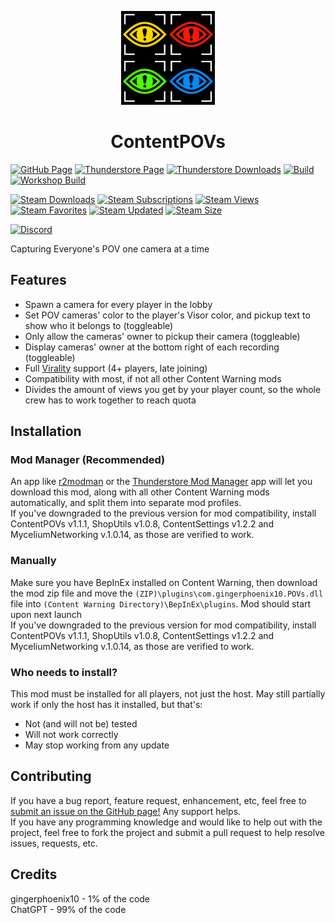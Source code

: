 <p align="center"><img src="https://raw.githubusercontent.com/gingerphoenix10/ContentPOVs/main/logo.png" width="150"/></p><h1 align="center">ContentPOVs</h1>

[![GitHub Page](https://img.shields.io/badge/GitHub-ContentPOVs-blue?logo=github&style=for-the-badge)](https://github.com/gingerphoenix10/ContentPOVs/)
[![Thunderstore Page](https://img.shields.io/thunderstore/v/gingerphoenix10/ContentPOVs?style=for-the-badge&logo=thunderstore)](https://thunderstore.io/c/content-warning/p/gingerphoenix10/ContentPOVs/)
[![Thunderstore Downloads](https://img.shields.io/thunderstore/dt/gingerphoenix10/ContentPOVs?style=for-the-badge&logo=thunderstore&logoColor=white)](https://thunderstore.io/c/content-warning/p/gingerphoenix10/ContentPOVs)
[![Build](https://img.shields.io/github/actions/workflow/status/gingerphoenix10/ContentPOVs/build.yml?style=for-the-badge&logo=github&branch=main)](https://github.com/gingerphoenix10/ContentPOVs/actions/workflows/build.yml)
[![Workshop Build](https://img.shields.io/github/actions/workflow/status/gingerphoenix10/ContentPOVs/build.yml?style=for-the-badge&logo=github&branch=workshop&label=Workshop%20Build)](https://github.com/gingerphoenix10/ContentPOVs/actions/workflows/build.yml)

[![Steam Downloads](https://img.shields.io/steam/downloads/3382770586?style=for-the-badge&logo=steam)](https://steamcommunity.com/sharedfiles/filedetails/?id=3382770586)
[![Steam Subscriptions](https://img.shields.io/steam/subscriptions/3382770586?style=for-the-badge&logo=steam)](https://steamcommunity.com/sharedfiles/filedetails/?id=3382770586)
[![Steam Views](https://img.shields.io/steam/views/3382770586?style=for-the-badge&logo=steam)](https://steamcommunity.com/sharedfiles/filedetails/?id=3382770586)
[![Steam Favorites](https://img.shields.io/steam/favorites/3382770586?style=for-the-badge&logo=steam)](https://steamcommunity.com/sharedfiles/filedetails/?id=3382770586)
[![Steam Updated](https://img.shields.io/steam/update-date/3382770586?style=for-the-badge&logo=steam)](https://steamcommunity.com/sharedfiles/filedetails/?id=3382770586)
[![Steam Size](https://img.shields.io/steam/size/3382770586?style=for-the-badge&logo=steam)](https://steamcommunity.com/sharedfiles/filedetails/?id=3382770586)

[![Discord](https://img.shields.io/discord/1166129414547980459?logo=discord&logoColor=white&label=discord&color=3b6cff&style=for-the-badge)](https://discord.gg/TZ8qW4HRsG)

Capturing Everyone's POV one camera at a time

## Features
- Spawn a camera for every player in the lobby
- Set POV cameras' color to the player's Visor color, and pickup text to show who it belongs to (toggleable)
- Only allow the cameras' owner to pickup their camera (toggleable)
- Display cameras' owner at the bottom right of each recording (toggleable)
- Full [Virality](https://thunderstore.io/c/content-warning/p/MaxWasUnavailable/Virality/) support (4+ players, late joining)
- Compatibility with most, if not all other Content Warning mods
- Divides the amount of views you get by your player count, so the whole crew has to work together to reach quota

## Installation

### Mod Manager (Recommended)
An app like [r2modman](https://thunderstore.io/c/content-warning/p/ebkr/r2modman/) or the [Thunderstore Mod Manager](https://www.overwolf.com/app/Thunderstore-Thunderstore_Mod_Manager) app will let you download this mod, along with all other Content Warning mods automatically, and split them into separate mod profiles.<br>
If you've downgraded to the previous version for mod compatibility, install ContentPOVs v1.1.1, ShopUtils v1.0.8, ContentSettings v1.2.2 and MyceliumNetworking v.1.0.14, as those are verified to work.

### Manually
Make sure you have BepInEx installed on Content Warning, then download the mod zip file and move the `(ZIP)\plugins\com.gingerphoenix10.POVs.dll` file into `(Content Warning Directory)\BepInEx\plugins`. Mod should start upon next launch<br>
If you've downgraded to the previous version for mod compatibility, install ContentPOVs v1.1.1, ShopUtils v1.0.8, ContentSettings v1.2.2 and MyceliumNetworking v.1.0.14, as those are verified to work.

### Who needs to install?
This mod must be installed for all players, not just the host. May still partially work if only the host has it installed, but that's:
- Not (and will not be) tested
- Will not work correctly
- May stop working from any update

## Contributing
If you have a bug report, feature request, enhancement, etc, feel free to [submit an issue on the GitHub page!](https://github.com/gingerphoenix10/ContentPOVs/issues) Any support helps.<br>
If you have any programming knowledge and would like to help out with the project, feel free to fork the project and submit a pull request to help resolve issues, requests, etc.

## Credits
gingerphoenix10 - 1% of the code<br>
ChatGPT - 99% of the code
